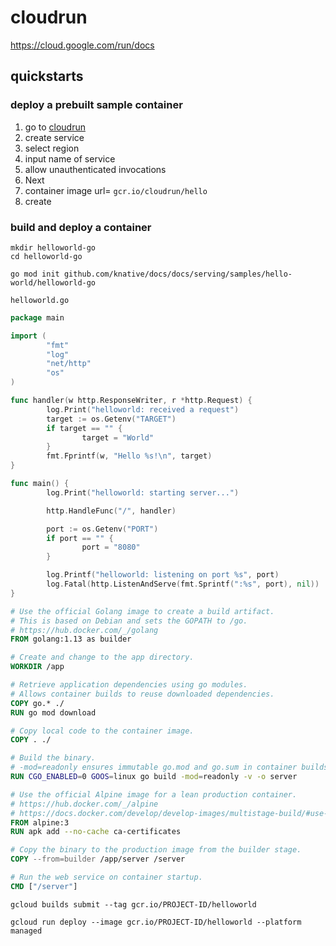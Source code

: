 # cloudrun

https://cloud.google.com/run/docs


quickstarts
--

### deploy a prebuilt sample container

1. go to [cloudrun](https://console.cloud.google.com/run?enableapi=true)
2. create service
3. select region
4. input name of service 
5. allow unauthenticated invocations
6. Next
7. container image url= `gcr.io/cloudrun/hello` 
8. create 

### build and deploy a container

```
mkdir helloworld-go
cd helloworld-go
```
```
go mod init github.com/knative/docs/docs/serving/samples/hello-world/helloworld-go
```

`helloworld.go`
```go
package main

import (
        "fmt"
        "log"
        "net/http"
        "os"
)

func handler(w http.ResponseWriter, r *http.Request) {
        log.Print("helloworld: received a request")
        target := os.Getenv("TARGET")
        if target == "" {
                target = "World"
        }
        fmt.Fprintf(w, "Hello %s!\n", target)
}

func main() {
        log.Print("helloworld: starting server...")

        http.HandleFunc("/", handler)

        port := os.Getenv("PORT")
        if port == "" {
                port = "8080"
        }

        log.Printf("helloworld: listening on port %s", port)
        log.Fatal(http.ListenAndServe(fmt.Sprintf(":%s", port), nil))
}
```
```dockerfile
# Use the official Golang image to create a build artifact.
# This is based on Debian and sets the GOPATH to /go.
# https://hub.docker.com/_/golang
FROM golang:1.13 as builder

# Create and change to the app directory.
WORKDIR /app

# Retrieve application dependencies using go modules.
# Allows container builds to reuse downloaded dependencies.
COPY go.* ./
RUN go mod download

# Copy local code to the container image.
COPY . ./

# Build the binary.
# -mod=readonly ensures immutable go.mod and go.sum in container builds.
RUN CGO_ENABLED=0 GOOS=linux go build -mod=readonly -v -o server

# Use the official Alpine image for a lean production container.
# https://hub.docker.com/_/alpine
# https://docs.docker.com/develop/develop-images/multistage-build/#use-multi-stage-builds
FROM alpine:3
RUN apk add --no-cache ca-certificates

# Copy the binary to the production image from the builder stage.
COPY --from=builder /app/server /server

# Run the web service on container startup.
CMD ["/server"]
```

```
gcloud builds submit --tag gcr.io/PROJECT-ID/helloworld
```

```
gcloud run deploy --image gcr.io/PROJECT-ID/helloworld --platform managed
```
